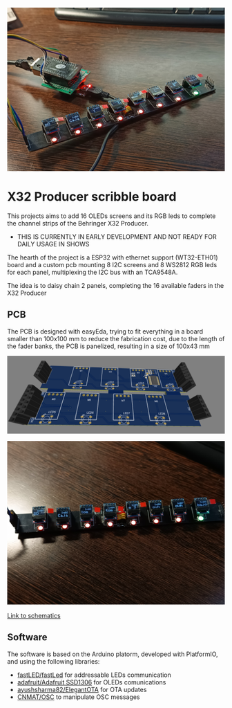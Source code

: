 ![all parts together](/docs/images/all-parts.jpg)

# X32 Producer scribble board

This projects aims to add 16 OLEDs screens and its RGB leds to complete the channel strips of the Behringer X32 Producer.

- THIS IS CURRENTLY IN EARLY DEVELOPMENT AND NOT READY FOR DAILY USAGE IN SHOWS

The hearth of the project is a ESP32 with ethernet support (WT32-ETH01) board and a custom pcb mounting 8 I2C screens and 8 WS2812 RGB leds for each panel, multiplexing the I2C bus with an TCA9548A.

The idea is to daisy chain 2 panels, completing the 16 available faders in the X32 Producer

## PCB

The PCB is designed with easyEda, trying to fit everything in a board smaller than 100x100 mm to reduce the fabrication cost, due to the length of the fader banks, the PCB is panelized, resulting in a size of 100x43 mm

![pcb 3d](docs/images/pcb-3d.png)

![pcb 3d](docs/images/detail.jpg)


[Link to schematics](docs/schematic_X32-scribble.pdf)

## Software

The software is based on the Arduino platorm, developed with PlatformIO, and using the following libraries:
 - [fastLED/fastLed](https://github.com/FastLED/FastLED) for addressable LEDs communication
 - [adafruit/Adafruit SSD1306](https://github.com/adafruit/Adafruit_SSD1306) for OLEDs comunications
 - [ayushsharma82/ElegantOTA](https://github.com/ayushsharma82/ElegantOTA) for OTA updates
 - [CNMAT/OSC](https://github.com/CNMAT/OSC) to manipulate OSC messages